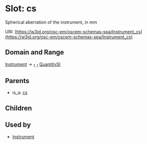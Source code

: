 
# Slot: cs

Spherical aberration of the instrument, in mm

URI: [https://w3id.org/osc-em/oscem-schemas-spa/Instrument_cs](https://w3id.org/osc-em/oscem-schemas-spa/Instrument_cs)


## Domain and Range

[Instrument](Instrument.md) &#8594;  <sub>1..1</sub> [QuantitySI](QuantitySI.md)

## Parents

 *  is_a: [cs](cs.md)

## Children


## Used by

 * [Instrument](Instrument.md)
